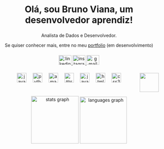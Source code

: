 <h1 align="center">Olá, sou Bruno Viana, um desenvolvedor aprendiz!</h1>

###

<p align="center">Analista de Dados e Desenvolvedor.</p>
<p align="center">Se quiser conhecer mais, entre no meu <a href="https://Bvianaa.github.io/Portifolio/">portfolio</a> (em desenvolvimento)</p>


###

<div align="center">
  <a href="www.linkedin.com/in/bruno-viana-da-silva-a88395196" target="_blank">
    <img src="https://raw.githubusercontent.com/maurodesouza/profile-readme-generator/master/src/assets/icons/social/linkedin/default.svg" width="40" height="30" alt="linkedin logo"  />
  </a>
  <a href="https://www.instagram.com/bruunoovianaa/" target="_blank">
    <img src="https://raw.githubusercontent.com/maurodesouza/profile-readme-generator/master/src/assets/icons/social/instagram/default.svg" width="40" height="30" alt="instagram logo"  />
  </a>
  <img src="https://raw.githubusercontent.com/maurodesouza/profile-readme-generator/master/src/assets/icons/social/gmail/default.svg" width="40" height="30" alt="gmail logo"  />
</div>

###

<img align="right" height="60" src="https://media.giphy.com/media/10MK0CiH2CPMoE/giphy.gif"  />

###

<div align="center">
  <img src="https://cdn.jsdelivr.net/gh/devicons/devicon/icons/java/java-plain.svg" height="30" alt="java logo"  />
  <img width="12" />
  <img src="https://cdn.jsdelivr.net/gh/devicons/devicon/icons/python/python-original.svg" height="30" alt="python logo"  />
  <img width="12" />
  <img src="https://cdn.jsdelivr.net/gh/devicons/devicon/icons/amazonwebservices/amazonwebservices-original-wordmark.svg" height="30" alt="amazonwebservices logo"  />
  <img width="12" />
  <img src="https://cdn.jsdelivr.net/gh/devicons/devicon/icons/mysql/mysql-original-wordmark.svg" height="30" alt="mysql logo"  />
  <img width="12" />
  <img src="https://cdn.jsdelivr.net/gh/devicons/devicon/icons/javascript/javascript-plain.svg" height="30" alt="javascript logo"  />
  <img width="12" />
  <img src="https://cdn.jsdelivr.net/gh/devicons/devicon/icons/html5/html5-plain.svg" height="30" alt="html5 logo"  />
  <img width="12" />
  <img src="https://cdn.jsdelivr.net/gh/devicons/devicon/icons/css3/css3-plain.svg" height="30" alt="css3 logo"  />
</div>

###

<br clear="both">

<div align="center">
  <img src="https://github-readme-stats.vercel.app/api?username=Bvianaa&hide_title=false&hide_rank=true&show_icons=true&include_all_commits=true&count_private=true&disable_animations=true&theme=dark&locale=en&hide_border=true&order=1" height="150" alt="stats graph"  />
  <img src="https://github-readme-stats.vercel.app/api/top-langs?username=Bvianaa&locale=en&hide_title=false&layout=compact&card_width=320&langs_count=10&theme=dark&hide_border=true&order=2" height="148" alt="languages graph"  />
</div>

###
